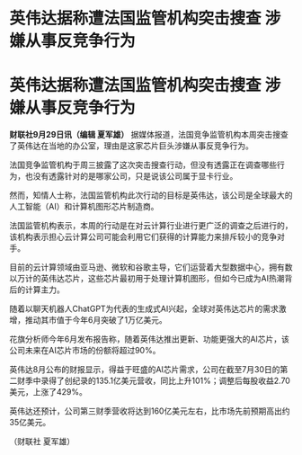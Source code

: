 # 英伟达据称遭法国监管机构突击搜查 涉嫌从事反竞争行为

# 英伟达据称遭法国监管机构突击搜查 涉嫌从事反竞争行为

**财联社9月29日讯（编辑 夏军雄）** 据媒体报道，法国竞争监管机构本周突击搜查了英伟达在当地的办公室，理由是这家芯片巨头涉嫌从事反竞争行为。

法国竞争监管机构于周三披露了这次突击搜查行动，但没有透露正在调查哪些行为，也没有透露针对的是哪家公司，只是说该公司属于显卡行业。

然而，知情人士称，法国监管机构此次行动的目标是英伟达，该公司是全球最大的人工智能（AI）和计算机图形芯片制造商。

法国监管机构表示，本周的行动是在对云计算行业进行更广泛的调查之后进行的，该机构表示担心云计算公司可能会利用它们获得的计算能力来排斥较小的竞争对手。

目前的云计算领域由亚马逊、微软和谷歌主导，它们运营着大型数据中心，拥有数以万计的英伟达芯片，这些芯片最初用于处理计算机图形，但如今已成为AI热潮背后的计算主力。

随着以聊天机器人ChatGPT为代表的生成式AI兴起，全球对英伟达芯片的需求激增，推动其市值于今年6月突破了1万亿美元。

花旗分析师今年6月发布报告称，随着英伟达推出更新、功能更强大的AI芯片，该公司未来在AI芯片市场的份额将超过90%。

英伟达8月公布的财报显示，得益于旺盛的AI芯片需求，公司在截至7月30日的第二财季中录得了创纪录的135.1亿美元营收，同比上升101%；调整后每股收益2.70美元，上涨了429%。

英伟达还预计，公司第三财季营收将达到160亿美元左右，比市场先前预期高出约35亿美元。

（财联社 夏军雄）

